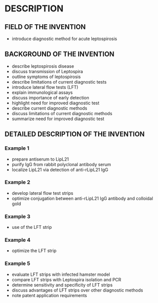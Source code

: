 # DESCRIPTION

## FIELD OF THE INVENTION

- introduce diagnostic method for acute leptospirosis

## BACKGROUND OF THE INVENTION

- describe leptospirosis disease
- discuss transmission of Leptospira
- outline symptoms of leptospirosis
- describe limitations of current diagnostic tests
- introduce lateral flow tests (LFT)
- explain immunological assays
- discuss importance of early detection
- highlight need for improved diagnostic test
- describe current diagnostic methods
- discuss limitations of current diagnostic methods
- summarize need for improved diagnostic test

## DETAILED DESCRIPTION OF THE INVENTION

### Example 1

- prepare antiserum to LipL21
- purify IgG from rabbit polyclonal antibody serum
- localize LipL21 via detection of anti-rLipL21 IgG

### Example 2

- develop lateral flow test strips
- optimize conjugation between anti-rLipL21 IgG antibody and colloidal gold

### Example 3

- use of the LFT strip

### Example 4

- optimize the LFT strip

### Example 5

- evaluate LFT strips with infected hamster model
- compare LFT strips with Leptospira isolation and PCR
- determine sensitivity and specificity of LFT strips
- discuss advantages of LFT strips over other diagnostic methods
- note patent application requirements

